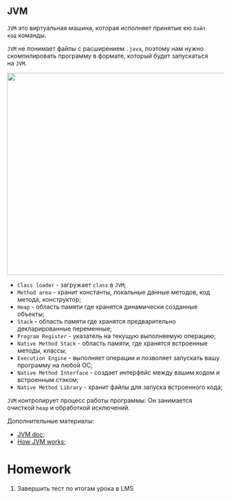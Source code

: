 <h2>JVM</h2>

<p><code>JVM</code> это виртуальная машина, которая исполняет принятые ею <code>байт код</code> команды.</p>

<p><code>JVM</code> не понимает файлы с расширением <code>.java</code>, поэтому нам нужно скомпилировать программу в формате, который будет запускаться на <code>JVM</code>.</p>

<p><img alt="" height="471" name="image.png" src="https://ucarecdn.com/9bab6d35-5fa9-449c-aa1b-a9d355fa5944/" width="533"></p>

<ul>
	<li><code>Class loader</code> - загружает <code>class</code> в <code>JVM</code>;</li>
	<li><code>Method area</code> - хранит константы, локальные данные методов, код метода, конструктор;</li>
	<li><code>Heap</code> - область памяти где хранятся динамически созданные объекты;</li>
	<li><code>Stack</code> - область памяти где хранятся предварительно декларированные переменные;</li>
	<li><code>Program Register</code> - указатель на текущую выполняемую операцию;</li>
	<li><code>Native Method Stack</code> - область памяти, где хранятся встроенные методы, классы;</li>
	<li><code>Execution Engine</code> - выполняет операции и позволяет запускать вашу программу на любой ОС;</li>
	<li><code>Native Method Interface</code> - создает интерфейс между вашим кодом и встроенным стэком;</li>
	<li><code>Native Method Library</code> - хранит файлы для запуска встроенного кода;</li>
</ul>

<p><code>JVM</code> контролирует процесс работы программы. Он занимается очисткой <code>heap</code> и обработкой исключений.</p>

<p>Дополнительные материалы:</p>

<ul>
	<li><a href="https://docs.oracle.com/javase/specs/jvms/se8/html/jvms-2.html" rel="nofollow noopener noreferrer">JVM doc</a>;</li>
	<li><a href="https://www.geeksforgeeks.org/jvm-works-jvm-architecture/" rel="nofollow noopener noreferrer">How JVM works</a>;</li>
</ul>

# Homework
1. Завершить тест по итогам урока в LMS